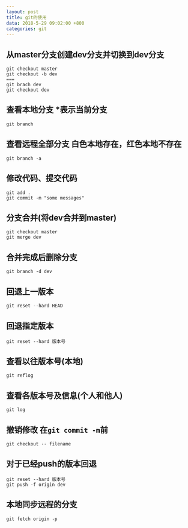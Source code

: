 ```yaml
---
layout: post
title: git的使用
data: 2018-5-29 09:02:00 +800
categories: git
---
```


## 从master分支创建dev分支并切换到dev分支
``` git
git checkout master
git checkout -b dev
===
git brach dev
git checkout dev
```

## 查看本地分支 *表示当前分支
``` git
git branch
```
## 查看远程全部分支 白色本地存在，红色本地不存在
``` git
git branch -a
```

## 修改代码、提交代码
``` git
git add .
git commit -m "some messages"
```

## 分支合并(将dev合并到master)
``` git
git checkout master
git merge dev
```
## 合并完成后删除分支
``` git
git branch -d dev
```

## 回退上一版本
``` js
git reset --hard HEAD
```

## 回退指定版本
``` git
git reset --hard 版本号
```

## 查看以往版本号(本地)
``` git
git reflog
```

## 查看各版本号及信息(个人和他人)
``` git
git log
```

## 撤销修改 在`git commit -m`前
``` git
git checkout -- filename
```

## 对于已经push的版本回退
``` git
git reset --hard 版本号
git push -f origin dev
```

## 本地同步远程的分支
``` git
git fetch origin -p
```